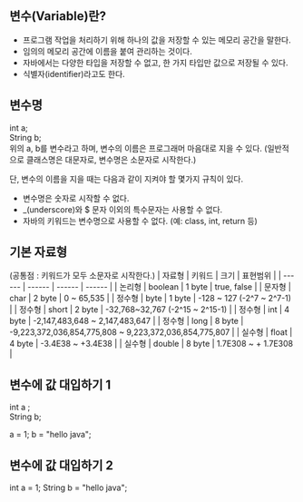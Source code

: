 ## 변수(Variable)란?
- 프로그램 작업을 처리하기 위해 하나의 값을 저장할 수 있는 메모리 공간을 말한다.
- 임의의 메모리 공간에 이름을 붙여 관리하는 것이다.
- 자바에서는 다양한 타입을 저장할 수 없고, 한 가지 타입만 값으로 저장될 수 있다.
- 식별자(identifier)라고도 한다.

## 변수명
int a;  
String b;  
위의 a, b를 변수라고 하며, 변수의 이름은 프로그래머 마음대로 지을 수 있다.
(일반적으로 클래스명은 대문자로, 변수명은 소문자로 시작한다.)

단, 변수의 이름을 지을 때는 다음과 같이 지켜야 할 몇가지 규칙이 있다.
- 변수명은 숫자로 시작할 수 없다.
- _(underscore)와 $ 문자 이외의 특수문자는 사용할 수 없다.
- 자바의 키워드는 변수명으로 사용할 수 없다. (예: class, int, return 등)

## 기본 자료형
(공통점 : 키워드가 모두 소문자로 시작한다.)
| 자료형 | 키워드 | 크기 | 표현범위 |
| ------ | ------ | ------ | ------ |
| 논리형 | boolean | 1 byte | true, false |
| 문자형 | char | 2 byte | 0 ~ 65,535 |
| 정수형 | byte | 1 byte | -128 ~ 127 (-2^7 ~ 2^7-1) |
| 정수형 | short | 2 byte | -32,768~32,767 (-2^15 ~ 2^15-1) |
| 정수형 | int | 4 byte | -2,147,483,648 ~ 2,147,483,647 |
| 정수형 | long | 8 byte | -9,223,372,036,854,775,808 ~ 9,223,372,036,854,775,807 |
| 실수형 | float | 4 byte | -3.4E38 ~ +3.4E38 |
| 실수형 | double | 8 byte | 1.7E308 ~ + 1.7E308 |

## 변수에 값 대입하기 1

int a ;  
String b;  
  
a = 1;
b = "hello java";

## 변수에 값 대입하기 2

int a = 1;
String b = "hello java";
